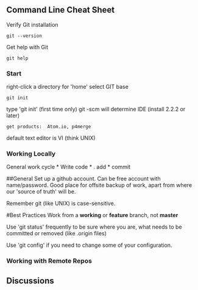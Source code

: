 ## Command Line Cheat Sheet
Verify Git installation
```
git --version
```
Get help with Git
```
git help
```

### Start
  right-click a directory for 'home'
  select GIT base
```
git init
```
  type 'git init' (first time only)
  git -scm will determine IDE (install 2.2.2 or later)

    get products:  Atom.io, p4merge

  default text editor is VI (think UNIX)
### Working Locally

General work cycle
      * Write code
      * . add
      * commit

##General
Set up a github account.  Can be free account with name/password.  Good place for offsite backup of work, apart from where our 'source of truth' will be.

Remember git (like UNIX) is case-sensitive.


#Best Practices
Work from a **working** or **feature** branch, not **master**

Use 'git status' frequently to be sure where you are, what needs to be committed or removed (like .origin files)

Use 'git config' if you need to change some of your configuration.  

### Working with Remote Repos

## Discussions
